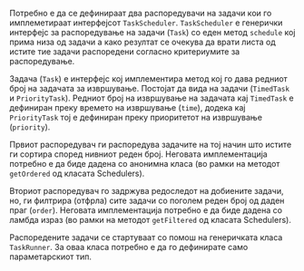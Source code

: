 Потребно е да се дефинираат два распоредувачи на задачи кои го имплеметираат интерфејсот `TaskScheduler`. `TaskScheduler` е генерички интерфејс за распоредување на задачи (`Task`) со еден метод `schedule` кој прима низа од задачи а како резултат се очекува да врати листа од истите тие задачи распоредени согласно критериумите за распоредување. 

Задача (`Task`) е интерфејс кој имплемeнтира метод кој го дава редниот број на задачата за извршување. Постојат да вида на задачи (`TimedTask` и `PriorityTask`). Редниот број на извршување на задачата кај `TimedTask` е дефиниран преку времето на извршување (`time`), додека кај `PriorityTask` тој е дефиниран преку приоритетот на извршување (`priority`).

Првиот распоредувач ги распоредува задачите на тој начин што истите ги сортира според нивниот реден број. Неговата имплементација потребно е да биде дадена со анонимна класа (во рамки на методот `getOrdered` од класата Schedulers). 

Вториот распоредувач го задржува редоследот на добиените задачи, но, ги филтрира (отфрла) сите задачи со поголем реден број од даден праг (`order`). Неговата имплементација потребно е да биде дадена со ламбда израз (во рамки на методот `getFiltered` од класата Schedulers). 

Распоредените задачи се стартуваат со помош на генеричката класа `TaskRunner`. За оваа класа потребно е да го дефинирате само параметарскиот тип.  